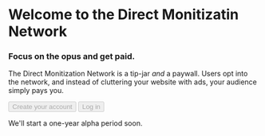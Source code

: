 ---
---

# Welcome to the Direct Monitizatin Network

### Focus on the opus and get paid.

The Direct Monitization Network is a tip-jar _and_ a paywall. Users opt into the network, and instead of cluttering your website with ads, your audience simply pays you.

<div>
  <button disabled="disabled">Create your account</button>
  <button disabled="disabled">Log in</button>
</div>

We'll start a one-year alpha period soon.


